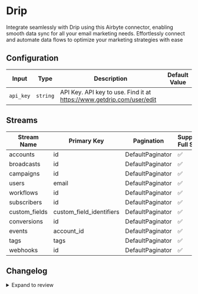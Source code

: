 # Drip
Integrate seamlessly with Drip using this Airbyte connector, enabling smooth data sync for all your email marketing needs. Effortlessly connect and automate data flows to optimize your marketing strategies with ease

## Configuration

| Input | Type | Description | Default Value |
|-------|------|-------------|---------------|
| `api_key` | `string` | API Key. API key to use. Find it at https://www.getdrip.com/user/edit |  |

## Streams
| Stream Name | Primary Key | Pagination | Supports Full Sync | Supports Incremental |
|-------------|-------------|------------|---------------------|----------------------|
| accounts | id | DefaultPaginator | ✅ |  ❌  |
| broadcasts | id | DefaultPaginator | ✅ |  ❌  |
| campaigns | id | DefaultPaginator | ✅ |  ❌  |
| users | email | DefaultPaginator | ✅ |  ❌  |
| workflows | id | DefaultPaginator | ✅ |  ❌  |
| subscribers | id | DefaultPaginator | ✅ |  ❌  |
| custom_fields | custom_field_identifiers | DefaultPaginator | ✅ |  ❌  |
| conversions | id | DefaultPaginator | ✅ |  ❌  |
| events | account_id | DefaultPaginator | ✅ |  ❌  |
| tags | tags | DefaultPaginator | ✅ |  ❌  |
| webhooks | id | DefaultPaginator | ✅ |  ❌  |

## Changelog

<details>
  <summary>Expand to review</summary>

| Version          | Date              | Pull Request | Subject        |
|------------------|-------------------|--------------|----------------|
| 0.0.3 | 2024-11-04 | [48311](https://github.com/airbytehq/airbyte/pull/48311) | Update dependencies |
| 0.0.2 | 2024-10-28 | [47446](https://github.com/airbytehq/airbyte/pull/47446) | Update dependencies |
| 0.0.1 | 2024-10-08 | | Initial release by [@parthiv11](https://github.com/parthiv11) via Connector Builder |

</details>
